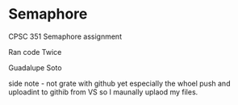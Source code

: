 # Semaphore
CPSC 351 Semaphore assignment

Ran code Twice

Guadalupe Soto

side note - not grate with github yet especially the whoel push and uploadint to githib from VS so I maunally uplaod my files.
